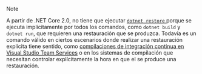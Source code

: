 > [!NOTE]
> A partir de .NET Core 2.0, no tiene que ejecutar [ `dotnet restore` ](~/docs/core/tools/dotnet-restore.md) porque se ejecuta implícitamente por todos los comandos, como `dotnet build` y `dotnet run`, que requieren una restauración que se produzca. Todavía es un comando válido en ciertos escenarios donde realizar una restauración explícita tiene sentido, como [compilaciones de integración continua en Visual Studio Team Services](/vsts/build-release/apps/aspnet/build-aspnet-core) o en los sistemas de compilación que necesitan controlar explícitamente la hora en que el se produce una restauración.
